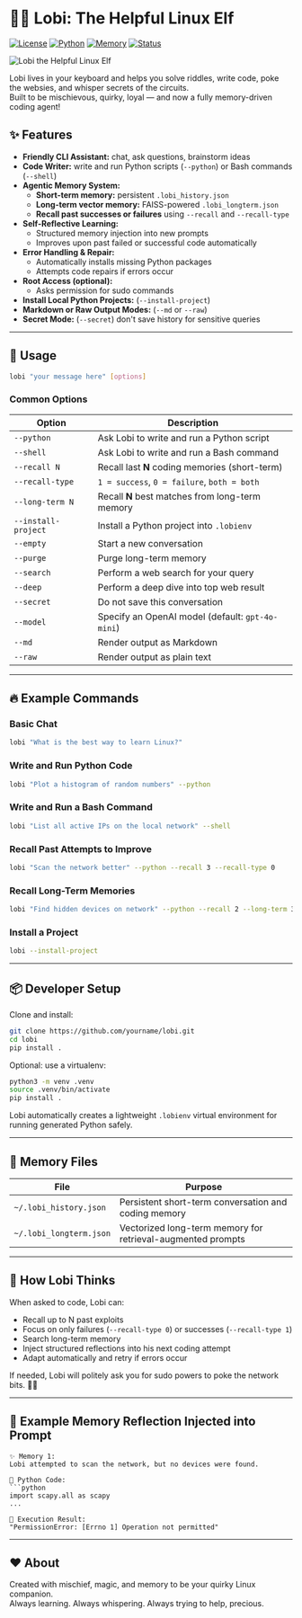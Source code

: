# 🧝‍♂️ Lobi: The Helpful Linux Elf

[![License](https://img.shields.io/badge/License-MIT-blue.svg)](LICENSE)
[![Python](https://img.shields.io/badge/Python-3.9%2B-brightgreen.svg)](https://www.python.org/)
[![Memory](https://img.shields.io/badge/Memory-Short--term%20%26%20Long--term-yellow.svg)](#-memory-files)
[![Status](https://img.shields.io/badge/Status-Active-brightgreen.svg)](#)

![Lobi the Helpful Linux Elf](https://github.com/ginkorea/lobi/raw/master/images/lobi.png)


Lobi lives in your keyboard and helps you solve riddles, write code, poke the websies, and whisper secrets of the circuits.  
Built to be mischievous, quirky, loyal — and now a fully memory-driven coding agent!


## ✨ Features

- **Friendly CLI Assistant:** chat, ask questions, brainstorm ideas
- **Code Writer:** write and run Python scripts (`--python`) or Bash commands (`--shell`)
- **Agentic Memory System:**
  - **Short-term memory:** persistent `.lobi_history.json`
  - **Long-term vector memory:** FAISS-powered `.lobi_longterm.json`
  - **Recall past successes or failures** using `--recall` and `--recall-type`
- **Self-Reflective Learning:**
  - Structured memory injection into new prompts
  - Improves upon past failed or successful code automatically
- **Error Handling & Repair:**
  - Automatically installs missing Python packages
  - Attempts code repairs if errors occur
- **Root Access (optional):**
  - Asks permission for sudo commands
- **Install Local Python Projects:** (`--install-project`)
- **Markdown or Raw Output Modes:** (`--md` or `--raw`)
- **Secret Mode:** (`--secret`) don't save history for sensitive queries

---

## 🧰 Usage

```bash
lobi "your message here" [options]
```

### Common Options

| Option             | Description |
|--------------------|-------------|
| `--python`          | Ask Lobi to write and run a Python script |
| `--shell`           | Ask Lobi to write and run a Bash command |
| `--recall N`        | Recall last **N** coding memories (short-term) |
| `--recall-type`     | `1 = success`, `0 = failure`, `both = both` |
| `--long-term N`     | Recall **N** best matches from long-term memory |
| `--install-project` | Install a Python project into `.lobienv` |
| `--empty`           | Start a new conversation |
| `--purge`           | Purge long-term memory |
| `--search`          | Perform a web search for your query |
| `--deep`            | Perform a deep dive into top web result |
| `--secret`          | Do not save this conversation |
| `--model`           | Specify an OpenAI model (default: `gpt-4o-mini`) |
| `--md`              | Render output as Markdown |
| `--raw`             | Render output as plain text |

---

## 🔥 Example Commands

### Basic Chat
```bash
lobi "What is the best way to learn Linux?"
```

### Write and Run Python Code
```bash
lobi "Plot a histogram of random numbers" --python
```

### Write and Run a Bash Command
```bash
lobi "List all active IPs on the local network" --shell
```

### Recall Past Attempts to Improve
```bash
lobi "Scan the network better" --python --recall 3 --recall-type 0
```

### Recall Long-Term Memories
```bash
lobi "Find hidden devices on network" --python --recall 2 --long-term 3
```

### Install a Project
```bash
lobi --install-project
```

---

## 📦 Developer Setup

Clone and install:

```bash
git clone https://github.com/yourname/lobi.git
cd lobi
pip install .
```

Optional: use a virtualenv:

```bash
python3 -m venv .venv
source .venv/bin/activate
pip install .
```

Lobi automatically creates a lightweight `.lobienv` virtual environment for running generated Python safely.

---

## 📜 Memory Files

| File                  | Purpose |
|------------------------|---------|
| `~/.lobi_history.json` | Persistent short-term conversation and coding memory |
| `~/.lobi_longterm.json`| Vectorized long-term memory for retrieval-augmented prompts |

---

## 🧠 How Lobi Thinks

When asked to code, Lobi can:
- Recall up to N past exploits
- Focus on only failures (`--recall-type 0`) or successes (`--recall-type 1`)
- Search long-term memory
- Inject structured reflections into his next coding attempt
- Adapt automatically and retry if errors occur

If needed, Lobi will politely ask you for sudo powers to poke the network bits. 🧙‍♂️

---

## 💬 Example Memory Reflection Injected into Prompt

```terminaloutput
✨ Memory 1:
Lobi attempted to scan the network, but no devices were found.

🐍 Python Code:
```python
import scapy.all as scapy
...
```
```terminaloutput
📜 Execution Result:
"PermissionError: [Errno 1] Operation not permitted"
```

---

## ❤️ About

Created with mischief, magic, and memory to be your quirky Linux companion.  
Always learning. Always whispering. Always trying to help, precious.


